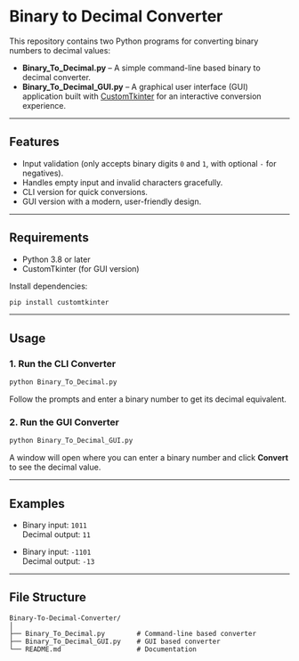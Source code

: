 # Binary to Decimal Converter

This repository contains two Python programs for converting binary numbers to decimal values:

- **Binary_To_Decimal.py** – A simple command-line based binary to decimal converter.
- **Binary_To_Decimal_GUI.py** – A graphical user interface (GUI) application built with [CustomTkinter](https://github.com/TomSchimansky/CustomTkinter) for an interactive conversion experience.

---

## Features

- Input validation (only accepts binary digits `0` and `1`, with optional `-` for negatives).
- Handles empty input and invalid characters gracefully.
- CLI version for quick conversions.
- GUI version with a modern, user-friendly design.

---

## Requirements

- Python 3.8 or later
- CustomTkinter (for GUI version)

Install dependencies:
```bash
pip install customtkinter
```

---

## Usage

### 1. Run the CLI Converter
```bash
python Binary_To_Decimal.py
```
Follow the prompts and enter a binary number to get its decimal equivalent.

### 2. Run the GUI Converter
```bash
python Binary_To_Decimal_GUI.py
```
A window will open where you can enter a binary number and click **Convert** to see the decimal value.

---

## Examples

- Binary input: `1011`  
  Decimal output: `11`

- Binary input: `-1101`  
  Decimal output: `-13`

---

## File Structure
```
Binary-To-Decimal-Converter/
│
├── Binary_To_Decimal.py        # Command-line based converter
├── Binary_To_Decimal_GUI.py    # GUI based converter
└── README.md                   # Documentation
```
